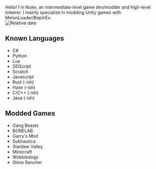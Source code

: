 Hello! I'm Nuke, an intermediate-level game dev/modder and high-level tinkerer. I mainly specialize in modding Unity games with MelonLoader/BepInEx.  
![Relative date](https://img.shields.io/date/1388552400?style=plastic&label=Learned%20to%20code)

## Known Languages
- C#
- Python
- Lua
- GDScript
- Scratch
- Javascript
- Rust (-ish)
- Haxe (-ish)
- C/C++ (-ish)
- Java (-ish)

## Modded Games
- Gang Beasts
- BONELAB
- Garry's Mod
- Subnautica
- Stardew Valley
- Minecraft
- Wobbledogs
- Slime Rancher 
